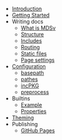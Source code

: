 * [Introduction](introduction)
* [Getting Started](getting-started)
* Writing docs
    - [What is MDSv](writing/mdsv)
    - [Structure](writing/structure)
    - [Includes](writing/includes)
    - [Routing](writing/routing)
    - [Static files](writing/static)
    - [Page settings](writing/settings)
* [Configuration](config/file)
    - [basepath](config/basepath)
    - [pathes](config/pathes)
    - [incPKG](config/incpkg)
    - [preprocess](config/preprocess)
* Builtins
    - [Example](builtins/example)
    - [Properties](builtins/properties)
* [Theming](theming)
* Publishing
    - [GitHub Pages](publishing/ghpages) 